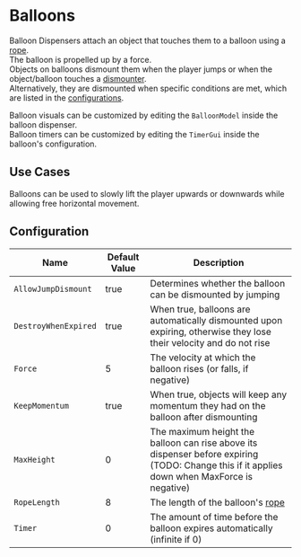 # Balloons

Balloon Dispensers attach an object that touches them to a balloon using a [rope][RopeConstraint].  
The balloon is propelled up by a force.  
Objects on balloons dismount them when the player jumps or when the object/balloon touches a [dismounter](dismounters.md).  
Alternatively, they are dismounted when specific conditions are met, which are listed in the [configurations](#configuration).

Balloon visuals can be customized by editing the `BalloonModel` inside the balloon dispenser.  
Balloon timers can be customized by editing the `TimerGui` inside the balloon's configuration.

## Use Cases
Balloons can be used to slowly lift the player upwards or downwards while allowing free horizontal movement.

## Configuration

| Name | Default Value | Description
|------|---------------|------------
| `AllowJumpDismount` | true | Determines whether the balloon can be dismounted by jumping
| `DestroyWhenExpired` | true | When true, balloons are automatically dismounted upon expiring, otherwise they lose their velocity and do not rise
| `Force` | 5 | The velocity at which the balloon rises (or falls, if negative)
| `KeepMomentum` | true | When true, objects will keep any momentum they had on the balloon after dismounting
| `MaxHeight` | 0 | The maximum height the balloon can rise above its dispenser before expiring (TODO: Change this if it applies down when MaxForce is negative)
| `RopeLength` | 8 | The length of the balloon's [rope][RopeConstraint]
| `Timer` | 0 | The amount of time before the balloon expires automatically (infinite if 0)

[RopeConstraint]: https://create.roblox.com/docs/reference/engine/classes/RopeConstraint
